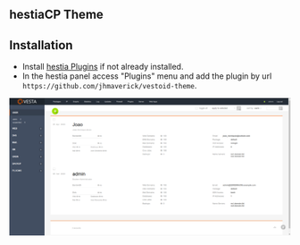 ## hestiaCP Theme

## Installation

* Install [hestia Plugins](https://github.com/jhmaverick/hestiacp-plugin-manager) if not already installed.
* In the hestia panel access "Plugins" menu and add the plugin by url `https://github.com/jhmaverick/vestoid-theme`.

![screenshot.png](screenshot.png)




